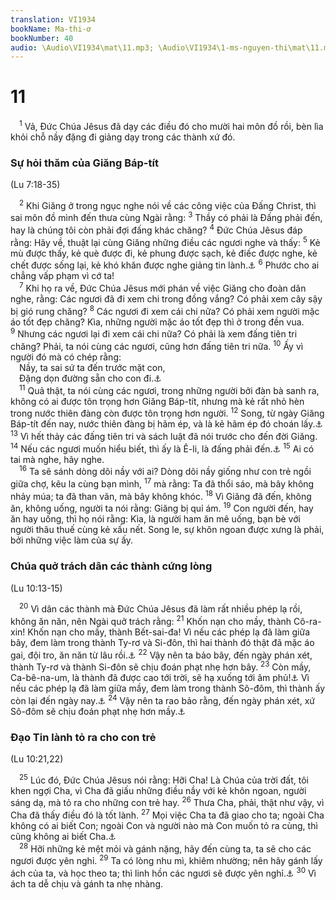 ```yaml
---
translation: VI1934
bookName: Ma-thi-ơ 
bookNumber: 40
audio: \Audio\VI1934\mat\11.mp3; \Audio\VI1934\1-ms-nguyen-thi\mat\11.mp3; \Audio\VI1934\2-ms-david-dong\mat\11.mp3
---
```


<div class="title"><h1>11</h1></div>
<span class="verse mat_11_1"> <sup>1</sup> Vả, Đức Chúa Jêsus đã dạy các điều đó cho mười hai môn đồ rồi, bèn lìa khỏi chỗ nầy đặng đi giảng dạy trong các thành xứ đó. <br/></span>
<div class="title"><h3>Sự hỏi thăm của Giăng Báp-tít</h3><p>(Lu 7:18-35)</p></div>
<span class="verse mat_11_2"> <sup>2</sup> Khi Giăng ở trong ngục nghe nói về các công việc của Đấng Christ, thì sai môn đồ mình đến thưa cùng Ngài rằng: </span>
<span class="verse mat_11_3"><sup>3</sup> Thầy có phải là Đấng phải đến, hay là chúng tôi còn phải đợi đấng khác chăng? </span>
<span class="verse mat_11_4"><sup>4</sup> Đức Chúa Jêsus đáp rằng: Hãy về, thuật lại cùng Giăng những điều các ngươi nghe và thấy: </span>
<span class="verse mat_11_5"><sup>5</sup> Kẻ mù được thấy, kẻ què được đi, kẻ phung được sạch, kẻ điếc được nghe, kẻ chết được sống lại, kẻ khó khăn được nghe giảng tin lành.<a data-toggle="tooltip" data-placement="bottom" title="Es 35:5-6; 61:1">⚓</a></span>
<span class="verse mat_11_6"><sup>6</sup> Phước cho ai chẳng vấp phạm vì cớ ta! <br/></span>
<span class="verse mat_11_7"> <sup>7</sup> Khi họ ra về, Đức Chúa Jêsus mới phán về việc Giăng cho đoàn dân nghe, rằng: Các ngươi đã đi xem chi trong đồng vắng? Có phải xem cây sậy bị gió rung chăng? </span>
<span class="verse mat_11_8"><sup>8</sup> Các ngươi đi xem cái chi nữa? Có phải xem người mặc áo tốt đẹp chăng? Kìa, những người mặc áo tốt đẹp thì ở trong đền vua. </span>
<span class="verse mat_11_9"><sup>9</sup> Nhưng các ngươi lại đi xem cái chi nữa? Có phải là xem đấng tiên tri chăng? Phải, ta nói cùng các ngươi, cũng hơn đấng tiên tri nữa. </span>
<span class="verse mat_11_10"><sup>10</sup> Ấy vì người đó mà có chép rằng: <br/> Nầy, ta sai sứ ta đến trước mặt con, <br/> Đặng dọn đường sẵn cho con đi.<a data-toggle="tooltip" data-placement="bottom" title="Ma 3:1">⚓</a><br/></span>
<span class="verse mat_11_11"> <sup>11</sup> Quả thật, ta nói cùng các ngươi, trong những người bởi đàn bà sanh ra, không có ai được tôn trọng hơn Giăng Báp-tít, nhưng mà kẻ rất nhỏ hèn trong nước thiên đàng còn được tôn trọng hơn người. </span>
<span class="verse mat_11_12"><sup>12</sup> Song, từ ngày Giăng Báp-tít đến nay, nước thiên đàng bị hãm ép, và là kẻ hãm ép đó choán lấy.<a data-toggle="tooltip" data-placement="bottom" title="Lu 16:16">⚓</a></span>
<span class="verse mat_11_13"><sup>13</sup> Vì hết thảy các đấng tiên tri và sách luật đã nói trước cho đến đời Giăng. </span>
<span class="verse mat_11_14"><sup>14</sup> Nếu các ngươi muốn hiểu biết, thì ấy là Ê-li, là đấng phải đến.<a data-toggle="tooltip" data-placement="bottom" title="Ma 4:5; Mat 17:10-13; Mac 9:11-13">⚓</a></span>
<span class="verse mat_11_15"><sup>15</sup> Ai có tai mà nghe, hãy nghe. <br/></span>
<span class="verse mat_11_16"> <sup>16</sup> Ta sẽ sánh dòng dõi nầy với ai? Dòng dõi nầy giống như con trẻ ngồi giữa chợ, kêu la cùng bạn mình, </span>
<span class="verse mat_11_17"><sup>17</sup> mà rằng: Ta đã thổi sáo, mà bây không nhảy múa; ta đã than vãn, mà bây không khóc. </span>
<span class="verse mat_11_18"><sup>18</sup> Vì Giăng đã đến, không ăn, không uống, người ta nói rằng: Giăng bị quỉ ám. </span>
<span class="verse mat_11_19"><sup>19</sup> Con người đến, hay ăn hay uống, thì họ nói rằng: Kìa, là người ham ăn mê uống, bạn bè với người thâu thuế cùng kẻ xấu nết. Song le, sự khôn ngoan được xưng là phải, bởi những việc làm của sự ấy. <br/></span>
<div class="title"><h3>Chúa quở trách dân các thành cứng lòng</h3><p>(Lu 10:13-15)</p></div>
<span class="verse mat_11_20"> <sup>20</sup> Vì dân các thành mà Đức Chúa Jêsus đã làm rất nhiều phép lạ rồi, không ăn năn, nên Ngài quở trách rằng: </span>
<span class="verse mat_11_21"><sup>21</sup> Khốn nạn cho mầy, thành Cô-ra-xin! Khốn nạn cho mầy, thành Bết-sai-đa! Vì nếu các phép lạ đã làm giữa bây, đem làm trong thành Ty-rơ và Si-đôn, thì hai thành đó thật đã mặc áo gai, đội tro, ăn năn từ lâu rồi.<a data-toggle="tooltip" data-placement="bottom" title="Es 23:1-18; Exe 26:1-28:26; Gio 3:4-8; Am 1:9-10; Xa 9:2-4">⚓</a></span>
<span class="verse mat_11_22"><sup>22</sup> Vậy nên ta bảo bây, đến ngày phán xét, thành Ty-rơ và thành Si-đôn sẽ chịu đoán phạt nhẹ hơn bây. </span>
<span class="verse mat_11_23"><sup>23</sup> Còn mầy, Ca-bê-na-um, là thành đã được cao tới trời, sẽ hạ xuống tới âm phủ!<a data-toggle="tooltip" data-placement="bottom" title="Nt: Hadès, chỉ thế giới người chết">⚓</a> Vì nếu các phép lạ đã làm giữa mầy, đem làm trong thành Sô-đôm, thì thành ấy còn lại đến ngày nay.<a data-toggle="tooltip" data-placement="bottom" title="Es 14:13-15; Sa 19:24-28">⚓</a></span>
<span class="verse mat_11_24"><sup>24</sup> Vậy nên ta rao bảo rằng, đến ngày phán xét, xứ Sô-đôm sẽ chịu đoán phạt nhẹ hơn mầy.<a data-toggle="tooltip" data-placement="bottom" title="Mat 10:15; Lu 10:12">⚓</a><br/></span>
<div class="title"><h3>Đạo Tin lành tỏ ra cho con trẻ</h3><p>(Lu 10:21,22)</p></div>
<span class="verse mat_11_25"> <sup>25</sup> Lúc đó, Đức Chúa Jêsus nói rằng: Hỡi Cha! Là Chúa của trời đất, tôi khen ngợi Cha, vì Cha đã giấu những điều nầy với kẻ khôn ngoan, người sáng dạ, mà tỏ ra cho những con trẻ hay. </span>
<span class="verse mat_11_26"><sup>26</sup> Thưa Cha, phải, thật như vậy, vì Cha đã thấy điều đó là tốt lành. </span>
<span class="verse mat_11_27"><sup>27</sup> Mọi việc Cha ta đã giao cho ta; ngoài Cha không có ai biết Con; ngoài Con và người nào mà Con muốn tỏ ra cùng, thì cũng không ai biết Cha.<a data-toggle="tooltip" data-placement="bottom" title="Gi 3:35; 1:18; 10:15">⚓</a><br/></span>
<span class="verse mat_11_28"> <sup>28</sup> Hỡi những kẻ mệt mỏi và gánh nặng, hãy đến cùng ta, ta sẽ cho các ngươi được yên nghỉ. </span>
<span class="verse mat_11_29"><sup>29</sup> Ta có lòng nhu mì, khiêm nhường; nên hãy gánh lấy ách của ta, và học theo ta; thì linh hồn các ngươi sẽ được yên nghỉ.<a data-toggle="tooltip" data-placement="bottom" title="Gie 6:16">⚓</a></span>
<span class="verse mat_11_30"><sup>30</sup> Vì ách ta dễ chịu và gánh ta nhẹ nhàng. <br/></span>

